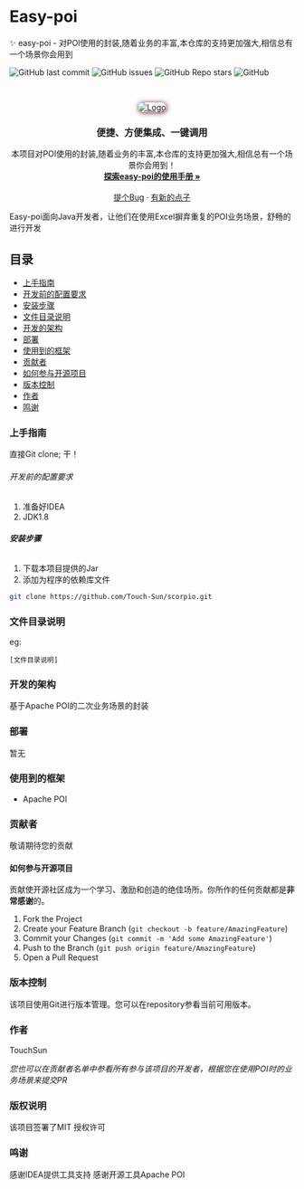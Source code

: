 # Easy-poi

✨ easy-poi - 对POI使用的封装,随着业务的丰富,本仓库的支持更加强大,相信总有一个场景你会用到

<!-- PROJECT SHIELDS -->

![GitHub last commit](https://img.shields.io/github/last-commit/Touch-Sun/easy-poi)
![GitHub issues](https://img.shields.io/github/issues/Touch-Sun/easy-poi)
![GitHub Repo stars](https://img.shields.io/github/stars/Touch-Sun/easy-poi)
![GitHub](https://img.shields.io/github/license/Touch-Sun/easy-poi)
<!-- ![GitHub watchers](https://img.shields.io/github/watchers/Touch-Sun/scorpio) -->

<!-- PROJECT LOGO -->
<br />

<p align="center">
  <a href="https://github.com/Touch-Sun/scorpio">
    <!-- <img src="https://s1.328888.xyz/2022/06/19/0O7RC.png" alt="Logo" width="300" height="300"> -->
    <img style="box-shadow: 1px 1px 10px #6b1839; border-radius: 15px" src="https://s1.328888.xyz/2022/07/11/L4cX7.png" alt="Logo" width="auto" height="auto">
  </a>

<h3 align="center">便捷、方便集成、一键调用</h3>
  <p align="center">
    本项目对POI使用的封装,随着业务的丰富,本仓库的支持更加强大,相信总有一个场景你会用到！
    <br />
    <a href=""><strong>探索easy-poi的使用手册 »</strong></a>
    <br />
    <br />
    <a href="">提个Bug</a>
    ·
    <a href="">有新的点子</a>
  </p>

</p>


Easy-poi面向Java开发者，让他们在使用Excel摒弃重复的POI业务场景，舒畅的进行开发

## 目录

- [上手指南](#上手指南)
- [开发前的配置要求](#开发前的配置要求)
- [安装步骤](#安装步骤)
- [文件目录说明](#文件目录说明)
- [开发的架构](#开发的架构)
- [部署](#部署)
- [使用到的框架](#使用到的框架)
- [贡献者](#贡献者)
- [如何参与开源项目](#如何参与开源项目)
- [版本控制](#版本控制)
- [作者](#作者)
- [鸣谢](#鸣谢)

### 上手指南

直接Git clone; 干！

###### 开发前的配置要求

1. 准备好IDEA
2. JDK1.8

###### **安装步骤**

1. 下载本项目提供的Jar
2. 添加为程序的依赖库文件

```sh
git clone https://github.com/Touch-Sun/scorpio.git
```

### 文件目录说明

eg:

```
[文件目录说明]
```

### 开发的架构

基于Apache POI的二次业务场景的封装

### 部署

暂无

### 使用到的框架

- Apache POI

### 贡献者

敬请期待您的贡献

#### 如何参与开源项目

贡献使开源社区成为一个学习、激励和创造的绝佳场所。你所作的任何贡献都是**非常感谢**的。

1. Fork the Project
2. Create your Feature Branch (`git checkout -b feature/AmazingFeature`)
3. Commit your Changes (`git commit -m 'Add some AmazingFeature'`)
4. Push to the Branch (`git push origin feature/AmazingFeature`)
5. Open a Pull Request

### 版本控制

该项目使用Git进行版本管理。您可以在repository参看当前可用版本。

### 作者

TouchSun

*您也可以在贡献者名单中参看所有参与该项目的开发者，根据您在使用POI时的业务场景来提交PR*

### 版权说明

该项目签署了MIT 授权许可

### 鸣谢

感谢IDEA提供工具支持
感谢开源工具Apache POI
